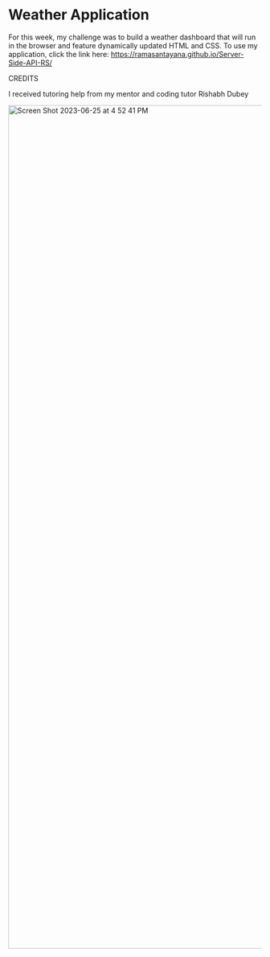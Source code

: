 # Weather Application

For this week, my challenge was to build a weather dashboard that will run in the browser and feature dynamically updated HTML and CSS.  To use my application, click the link here:  https://ramasantayana.github.io/Server-Side-API-RS/

CREDITS

I received tutoring help from my mentor and coding tutor Rishabh Dubey 

<img width="1678" alt="Screen Shot 2023-06-25 at 4 52 41 PM" src="https://github.com/ramasantayana/Server-Side-API-RS/assets/73452677/b503b491-593d-4b05-bb8f-018dd66e8412">
